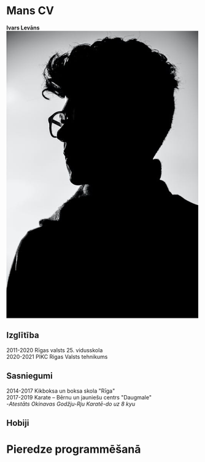 # Mans CV
**Ivars Levāns**  
![Profila bilde](images/cv.jpeg)

## Izglītība
2011-2020 Rīgas valsts 25. vidusskola  
2020-2021 PIKC Rigas Valsts tehnikums  

## Sasniegumi
2014-2017 Kikboksa un boksa skola "Rīga"  
2017-2019 Karate – Bērnu un jauniešu centrs "Daugmale"  
-*Atestāts Okinavas Godžju-Rju Karatē-do uz 8 kyu*  

## Hobiji


# Pieredze programmēšanā